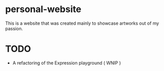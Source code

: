 # personal-website
This is a website that was created mainly to showcase artworks out of my passion.

# TODO
* A refactoring of the Expression playground ( WNIP )